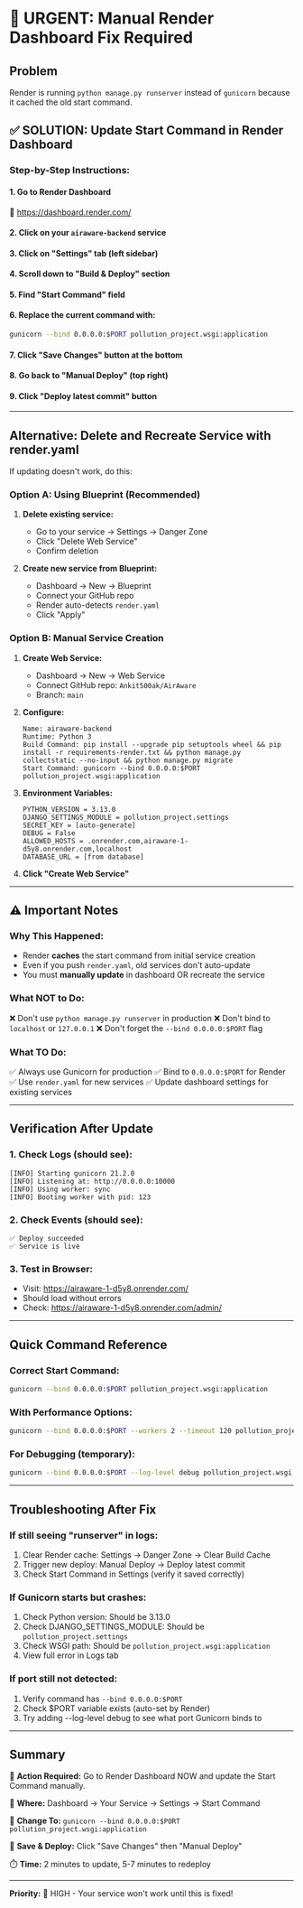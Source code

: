 # 🚨 URGENT: Manual Render Dashboard Fix Required

## Problem
Render is running `python manage.py runserver` instead of `gunicorn` because it cached the old start command.

## ✅ SOLUTION: Update Start Command in Render Dashboard

### Step-by-Step Instructions:

#### 1. Go to Render Dashboard
🔗 https://dashboard.render.com/

#### 2. Click on your `airaware-backend` service

#### 3. Click on **"Settings"** tab (left sidebar)

#### 4. Scroll down to **"Build & Deploy"** section

#### 5. Find **"Start Command"** field

#### 6. Replace the current command with:
```bash
gunicorn --bind 0.0.0.0:$PORT pollution_project.wsgi:application
```

#### 7. Click **"Save Changes"** button at the bottom

#### 8. Go back to **"Manual Deploy"** (top right)

#### 9. Click **"Deploy latest commit"** button

---

## Alternative: Delete and Recreate Service with render.yaml

If updating doesn't work, do this:

### Option A: Using Blueprint (Recommended)

1. **Delete existing service:**
   - Go to your service → Settings → Danger Zone
   - Click "Delete Web Service"
   - Confirm deletion

2. **Create new service from Blueprint:**
   - Dashboard → New → Blueprint
   - Connect your GitHub repo
   - Render auto-detects `render.yaml`
   - Click "Apply"

### Option B: Manual Service Creation

1. **Create Web Service:**
   - Dashboard → New → Web Service
   - Connect GitHub repo: `Ankit500ak/AirAware`
   - Branch: `main`

2. **Configure:**
   ```
   Name: airaware-backend
   Runtime: Python 3
   Build Command: pip install --upgrade pip setuptools wheel && pip install -r requirements-render.txt && python manage.py collectstatic --no-input && python manage.py migrate
   Start Command: gunicorn --bind 0.0.0.0:$PORT pollution_project.wsgi:application
   ```

3. **Environment Variables:**
   ```
   PYTHON_VERSION = 3.13.0
   DJANGO_SETTINGS_MODULE = pollution_project.settings
   SECRET_KEY = [auto-generate]
   DEBUG = False
   ALLOWED_HOSTS = .onrender.com,airaware-1-d5y8.onrender.com,localhost
   DATABASE_URL = [from database]
   ```

4. **Click "Create Web Service"**

---

## ⚠️ Important Notes

### Why This Happened:
- Render **caches** the start command from initial service creation
- Even if you push `render.yaml`, old services don't auto-update
- You must **manually update** in dashboard OR recreate the service

### What NOT to Do:
❌ Don't use `python manage.py runserver` in production
❌ Don't bind to `localhost` or `127.0.0.1`
❌ Don't forget the `--bind 0.0.0.0:$PORT` flag

### What TO Do:
✅ Always use Gunicorn for production
✅ Bind to `0.0.0.0:$PORT` for Render
✅ Use `render.yaml` for new services
✅ Update dashboard settings for existing services

---

## Verification After Update

### 1. Check Logs (should see):
```
[INFO] Starting gunicorn 21.2.0
[INFO] Listening at: http://0.0.0.0:10000
[INFO] Using worker: sync
[INFO] Booting worker with pid: 123
```

### 2. Check Events (should see):
```
✅ Deploy succeeded
✅ Service is live
```

### 3. Test in Browser:
- Visit: https://airaware-1-d5y8.onrender.com/
- Should load without errors
- Check: https://airaware-1-d5y8.onrender.com/admin/

---

## Quick Command Reference

### Correct Start Command:
```bash
gunicorn --bind 0.0.0.0:$PORT pollution_project.wsgi:application
```

### With Performance Options:
```bash
gunicorn --bind 0.0.0.0:$PORT --workers 2 --timeout 120 pollution_project.wsgi:application
```

### For Debugging (temporary):
```bash
gunicorn --bind 0.0.0.0:$PORT --log-level debug pollution_project.wsgi:application
```

---

## Troubleshooting After Fix

### If still seeing "runserver" in logs:
1. Clear Render cache: Settings → Danger Zone → Clear Build Cache
2. Trigger new deploy: Manual Deploy → Deploy latest commit
3. Check Start Command in Settings (verify it saved correctly)

### If Gunicorn starts but crashes:
1. Check Python version: Should be 3.13.0
2. Check DJANGO_SETTINGS_MODULE: Should be `pollution_project.settings`
3. Check WSGI path: Should be `pollution_project.wsgi:application`
4. View full error in Logs tab

### If port still not detected:
1. Verify command has `--bind 0.0.0.0:$PORT`
2. Check $PORT variable exists (auto-set by Render)
3. Try adding --log-level debug to see what port Gunicorn binds to

---

## Summary

🎯 **Action Required:** Go to Render Dashboard NOW and update the Start Command manually.

📍 **Where:** Dashboard → Your Service → Settings → Start Command

🔧 **Change To:** `gunicorn --bind 0.0.0.0:$PORT pollution_project.wsgi:application`

💾 **Save & Deploy:** Click "Save Changes" then "Manual Deploy"

⏱️ **Time:** 2 minutes to update, 5-7 minutes to redeploy

---

**Priority:** 🔴 HIGH - Your service won't work until this is fixed!
